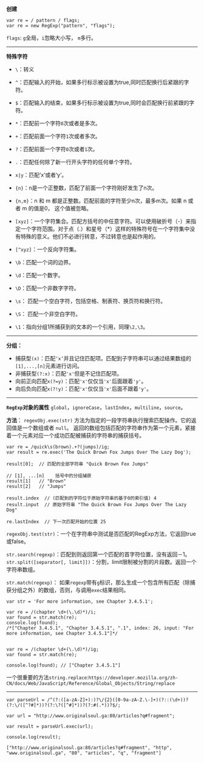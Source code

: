 **创建**
```
var re = / pattern / flags;
var re = new RegExp("pattern", "flags");
```
``flags``: ``g``全局，``i``忽略大小写， ``m``多行。

---
**特殊字符**
* ``\``：转义
* ``^``：匹配输入的开始，如果多行标示被设置为true,同时匹配换行后紧跟的字符。
* ``$``：匹配输入的结束，如果多行标示被设置为true,同时会匹配换行前紧跟的字符。
* ``*``：匹配前一个字符``0``次或者是多次。
* ``+``：匹配前面一个字符``1``次或者多次。
* ``?``：匹配前面一个字符``0``次或者``1``次。
* ``.``：匹配任何除了新一行开头字符的任何单个字符。
* ``x|y``：匹配‘x’或者‘y’。
* ``{n}``：n是一个正整数，匹配了前面一个字符刚好发生了n次。
* ``{n,m}``：n 和 m 都是正整数。匹配前面的字符至少n次，最多m次。如果 n 或者 m 的值是0， 这个值被忽略。

* ``[xyz]``：一个字符集合。匹配方括号的中任意字符。可以使用破折号（-）来指定一个字符范围。对于点（.）和星号（*）这样的特殊符号在一个字符集中没有特殊的意义。他们不必进行转意，不过转意也是起作用的。
* ``[^xyz]``：一个反向字符集。

* ``\b``：匹配一个词的边界。
* ``\d``：匹配一个数字。
* ``\D``：匹配一个非数字字符。
* ``\s``： 匹配一个空白字符，包括空格、制表符、换页符和换行符。
* ``\S``： 匹配一个非空白字符。

* ``\1``：指向分组1所捕获到的文本的一个引用，同理``\2,\3``。

---
**分组：**
* 捕获型``(x)``：匹配``‘x’``并且记住匹配项。匹配到子字符串可以通过结果数组的``[1],...,[n]``元素进行访问。
* 非捕获型``(?:x)``：匹配``'x'``但是不记住匹配项。
* 向前正向匹配``x(?=y)``：匹配``'x'``仅仅当``'x'``后面跟着``'y'``。
* 向后负向匹配``x(?!y)``：匹配``'x'``仅仅当``'x'``后面不跟着``'y'``。

---
**``RegExp``对象的属性**
``global``，``ignoreCase``，``lastIndex``，``multiline``，``source``。

**方法**：
``regexObj.exec(str)`` 方法为指定的一段字符串执行搜索匹配操作。它的返回值是一个数组或者 ``null``。
返回的数组包括匹配的字符串作为第一个元素，紧接着一个元素对应一个成功匹配被捕获的字符串的捕获括号。
```
var re = /quick\s(brown).+?(jumps)/ig;
var result = re.exec('The Quick Brown Fox Jumps Over The Lazy Dog');
```
```
result[0];  // 匹配的全部字符串 "Quick Brown Fox Jumps"

// [1], ...[n]    括号中的分组捕获
result[1]   // "Brown"
result[2]   // "Jumps"

result.index  // (匹配到的字符位于原始字符串的基于0的索引值) 4
result.input  // 原始字符串 "The Quick Brown Fox Jumps Over The Lazy Dog"

re.lastIndex  // 下一次匹配开始的位置 25
```

``regexObj.test(str)``：一个在字符串中测试是否匹配的RegExp方法，它返回true或false。

``str.search(regexp)``：匹配到则返回第一个匹配的首字符位置，没有返回－1。
``str.split([separator[, limit]])``：分割，limit限制被分割的片段数。返回一个字符串数组。

``str.match(regexp)``：
如果``regexp``带有``g``标识，那么生成一个包含所有匹配（除捕获分组之外）的数组，否则，与调用``exec``结果相同。
```
var str = 'For more information, see Chapter 3.4.5.1';

var re = /(chapter \d+(\.\d)*)/i;
var found = str.match(re);
console.log(found);
/*["Chapter 3.4.5.1", "Chapter 3.4.5.1", ".1", index: 26, input: "For more information, see Chapter 3.4.5.1"]*/


var re = /(chapter \d+(\.\d)*)/ig;
var found = str.match(re);

console.log(found); // ["Chapter 3.4.5.1"]
```

一个很重要的方法``string.replace``:``https://developer.mozilla.org/zh-CN/docs/Web/JavaScript/Reference/Global_Objects/String/replace``


---

```
var parseUrl = /^(?:([a-zA-Z]+):)?\/{2}([0-9a-zA-Z.\-]+)(?::(\d+))?(?:\/([^?#]*))?(?:\?([^#]*))?(?:#(.*))?$/;

var url = "http://www.originalsoul.ga:80/articles?q#fragment";

var result = parseUrl.exec(url);

console.log(result);
```

```
["http://www.originalsoul.ga:80/articles?q#fragment", "http", "www.originalsoul.ga", "80", "articles", "q", "fragment"]
```
